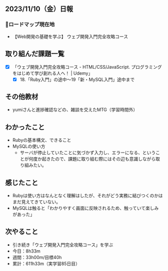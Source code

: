 ## 2023/11/10（金）日報
### :round_pushpin:ロードマップ現在地
- 【Web開発の基礎を学ぶ】 ウェブ開発入門完全攻略コース
## 取り組んだ課題一覧
- [x] 「ウェブ開発入門完全攻略コース - HTML/CSS/JavaScript. プログラミングをはじめて学び創れる人へ！ | Udemy」
  - [x] 18.「Ruby入門」の途中〜19「新・MySQL入門」途中まで
## その他教材
- yumiさんと進捗確認などの、雑談を交えたMTG（学習時間外）
## わかったこと
- Rubyの基本構文、できること
- MySQLの使い方
  - サーバが停止していたことに気づかず入力し、エラーになる、ということが何度か起きたので、課題に取り組む際にはその辺も意識しながら取り組みたい。
## 感じたこと
- Rubyは使い方はなんとなく理解はしたが、それがどう実務に結びつくのかはまだ見えてきていない。
- MySQLは触ると「わかりやすく画面に反映されるため、触っていて楽しみがあった」
## 次やること
- 引き続き「ウェブ開発入門完全攻略コース」を学ぶ
- 今日：8h33m
- 週間：33h00m/目標40h
- 累計：611h33m（実学習85日目）
